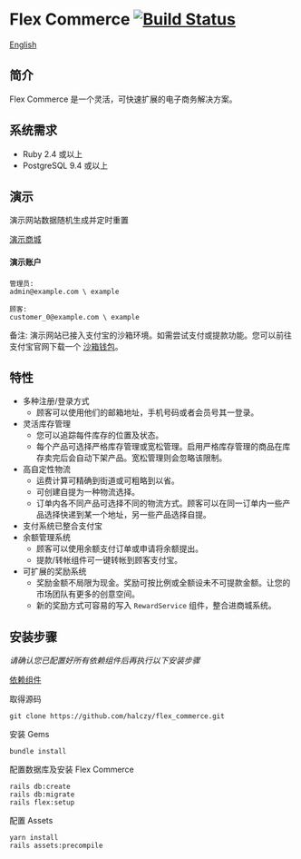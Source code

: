 # Flex Commerce [![Build Status](https://travis-ci.org/halczy/flex_commerce.svg?branch=master)](https://travis-ci.org/halczy/flex_commerce)

[English](../README.md)

## 简介
Flex Commerce 是一个灵活，可快速扩展的电子商务解决方案。

## 系统需求
* Ruby 2.4 或以上
* PostgreSQL 9.4 或以上

## 演示
演示网站数据随机生成并定时重置 

[演示商城](https://flex.omicronplus.com)

#### 演示账户
```
管理员:
admin@example.com \ example

顾客:
customer_0@example.com \ example
```

备注: 演示网站已接入支付宝的沙箱环境。如需尝试支付或提款功能。您可以前往支付宝官网下载一个 [沙箱钱包](https://open.alipay.com/platform/manageHome.htm)。

## 特性
* 多种注册/登录方式
  - 顾客可以使用他们的邮箱地址，手机号码或者会员号其一登录。
* 灵活库存管理
  - 您可以追踪每件库存的位置及状态。
  - 每个产品可选择严格库存管理或宽松管理。启用严格库存管理的商品在库存卖完后会自动下架产品。宽松管理则会忽略该限制。  
* 高自定性物流
  - 运费计算可精确到街道或可粗略到以省。
  - 可创建自提为一种物流选择。
  - 订单内各不同产品可选择不同的物流方式。顾客可以在同一订单内一些产品选择快递到某一个地址，另一些产品选择自提。
* 支付系统已整合支付宝
* 余额管理系统
  - 顾客可以使用余额支付订单或申请将余额提出。
  - 提款/转帐组件可一键转帐到顾客支付宝。
* 可扩展的奖励系统
  - 奖励金额不局限为现金。奖励可按比例或全额设未不可提款金额。让您的市场团队有更多的创意空间。
  - 新的奖励方式可容易的写入 `RewardService` 组件，整合进商城系统。

## 安装步骤

*请确认您已配置好所有依赖组件后再执行以下安装步骤*

[依赖组件](DEPENDENCIES.md)

取得源码
```
git clone https://github.com/halczy/flex_commerce.git
```

安装 Gems
```
bundle install
```

配置数据库及安装 Flex Commerce
```
rails db:create
rails db:migrate
rails flex:setup
```

配置 Assets
```
yarn install
rails assets:precompile 
```